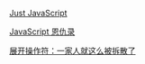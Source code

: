 [Just JavaScript](https://justjavascript.com/)

[JavaScript 恩仇录](https://mp.weixin.qq.com/s?__biz=MzUyNDYxNDAyMg==&mid=2247487159&idx=1&sn=81ebbfebc010214874db73cda64c2080&chksm=fa2bee5ecd5c6748f7d88a5185a1e208daccf9ed1216c05f96f97ac0d246c3d9fa4ed18de705&scene=126&&sessionid=1664420264#rd)

[展开操作符：一家人就这么被拆散了](https://mp.weixin.qq.com/s?__biz=MzUyNDYxNDAyMg==&mid=2247490495&idx=2&sn=052762f4aa465db8e847da7c076123ab&chksm=fa2bfb56cd5c72404b9ea9e2cdc497b6cb12992d403ba16505a503f53bffc254c24057b6abce&scene=126&&sessionid=1664519599#rd)
